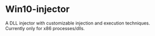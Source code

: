 # Win10-injector
A DLL injector with customizable injection and execution techniques. Currently only for x86 processes/dlls.
